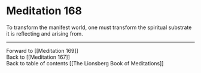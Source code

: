 # Meditation 168

To transform the manifest world, one must transform the spiritual substrate it is reflecting and arising from. 

___

Forward to [[Meditation 169]]  
Back to [[Meditation 167]]  
Back to table of contents [[The Lionsberg Book of Meditations]]  